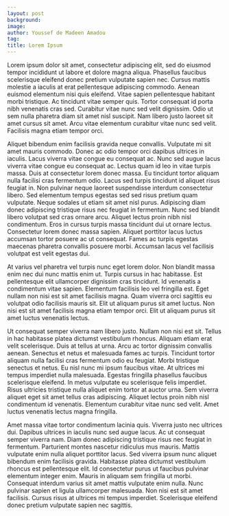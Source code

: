 ```yaml
---
layout: post
background:
image:
author: Youssef de Madeen Amadou
tag:
title: Lorem Ipsum
---
```


Lorem ipsum dolor sit amet, consectetur adipiscing elit, sed do eiusmod tempor incididunt ut labore et dolore magna aliqua. Phasellus faucibus scelerisque eleifend donec pretium vulputate sapien nec. Cursus mattis molestie a iaculis at erat pellentesque adipiscing commodo. Aenean euismod elementum nisi quis eleifend. Vitae sapien pellentesque habitant morbi tristique. Ac tincidunt vitae semper quis. Tortor consequat id porta nibh venenatis cras sed. Curabitur vitae nunc sed velit dignissim. Odio ut sem nulla pharetra diam sit amet nisl suscipit. Nam libero justo laoreet sit amet cursus sit amet. Arcu vitae elementum curabitur vitae nunc sed velit. Facilisis magna etiam tempor orci.

Aliquet bibendum enim facilisis gravida neque convallis. Vulputate mi sit amet mauris commodo. Donec ac odio tempor orci dapibus ultrices in iaculis. Lacus viverra vitae congue eu consequat ac. Nunc sed augue lacus viverra vitae congue eu consequat ac. Lectus quam id leo in vitae turpis massa. Duis at consectetur lorem donec massa. Eu tincidunt tortor aliquam nulla facilisi cras fermentum odio. Lacus sed turpis tincidunt id aliquet risus feugiat in. Non pulvinar neque laoreet suspendisse interdum consectetur libero. Sed elementum tempus egestas sed sed risus pretium quam vulputate. Neque sodales ut etiam sit amet nisl purus. Adipiscing diam donec adipiscing tristique risus nec feugiat in fermentum. Nunc sed blandit libero volutpat sed cras ornare arcu. Aliquet lectus proin nibh nisl condimentum. Eros in cursus turpis massa tincidunt dui ut ornare lectus. Consectetur lorem donec massa sapien. Aliquet porttitor lacus luctus accumsan tortor posuere ac ut consequat. Fames ac turpis egestas maecenas pharetra convallis posuere morbi. Accumsan lacus vel facilisis volutpat est velit egestas dui.

At varius vel pharetra vel turpis nunc eget lorem dolor. Non blandit massa enim nec dui nunc mattis enim ut. Turpis cursus in hac habitasse. Est pellentesque elit ullamcorper dignissim cras tincidunt. Id venenatis a condimentum vitae sapien. Elementum facilisis leo vel fringilla est. Eget nullam non nisi est sit amet facilisis magna. Quam viverra orci sagittis eu volutpat odio facilisis mauris sit. Elit ut aliquam purus sit amet luctus. Non nisi est sit amet facilisis magna etiam tempor orci. Elit ut aliquam purus sit amet luctus venenatis lectus.

Ut consequat semper viverra nam libero justo. Nullam non nisi est sit. Tellus in hac habitasse platea dictumst vestibulum rhoncus. Aliquam etiam erat velit scelerisque. Duis at tellus at urna. Arcu ac tortor dignissim convallis aenean. Senectus et netus et malesuada fames ac turpis. Tincidunt tortor aliquam nulla facilisi cras fermentum odio eu feugiat. Morbi tristique senectus et netus. Eu nisl nunc mi ipsum faucibus vitae. At ultrices mi tempus imperdiet nulla malesuada. Egestas fringilla phasellus faucibus scelerisque eleifend. In metus vulputate eu scelerisque felis imperdiet. Risus ultricies tristique nulla aliquet enim tortor at auctor urna. Sem viverra aliquet eget sit amet tellus cras adipiscing. Aliquet lectus proin nibh nisl condimentum id venenatis. Elementum curabitur vitae nunc sed velit. Amet luctus venenatis lectus magna fringilla.

Amet massa vitae tortor condimentum lacinia quis. Viverra justo nec ultrices dui. Dapibus ultrices in iaculis nunc sed augue lacus. Ac ut consequat semper viverra nam. Diam donec adipiscing tristique risus nec feugiat in fermentum. Parturient montes nascetur ridiculus mus mauris. Mattis vulputate enim nulla aliquet porttitor lacus. Sed viverra ipsum nunc aliquet bibendum enim facilisis gravida. Habitasse platea dictumst vestibulum rhoncus est pellentesque elit. Id consectetur purus ut faucibus pulvinar elementum integer enim. Mauris in aliquam sem fringilla ut morbi. Consequat interdum varius sit amet mattis vulputate enim nulla. Nunc pulvinar sapien et ligula ullamcorper malesuada. Non nisi est sit amet facilisis. Cursus risus at ultrices mi tempus imperdiet. Scelerisque eleifend donec pretium vulputate sapien nec sagittis.